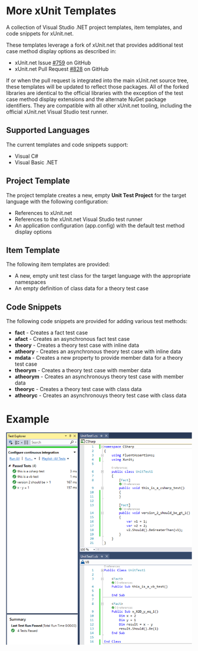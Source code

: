 # More xUnit Templates
A collection of Visual Studio .NET project templates, item templates, and code snippets for xUnit.net.

These templates leverage a fork of xUnit.net that provides additional test case method display options as described in:
* xUnit.net Issue [#759](https://github.com/xunit/xunit/issues/759) on GitHub
* xUnit.net Pull Request [#828](https://github.com/xunit/xunit/pull/828) on GitHub

If or when the pull request is integrated into the main xUnit.net source tree, these templates will be updated to reflect
those packages. All of the forked libraries are identical to the official libraries with the exception of the test case
method display extensions and the alternate NuGet package identifiers. They are compatible with all other xUnit.net tooling,
including the official xUnit.net Visual Studio test runner.

## Supported Languages
The current templates and code snippets support:

* Visual C#
* Visual Basic .NET

## Project Template
The project template creates a new, empty **Unit Test Project** for the target language with the following configuration:

* References to xUnit.net
* References to the xUnit.net Visual Studio test runner
* An application configuration (app.config) with the default test method display options

## Item Template
The following item templates are provided:

* A new, empty unit test class for the target language with the appropriate namespaces
* An empty definition of class data for a theory test case

## Code Snippets
The following code snippets are provided for adding various test methods:

* **fact** - Creates a fact test case
* **afact** - Creates an asynchronous fact test case
* **theory** - Creates a theory test case with inline data
* **atheory** - Creates an asynchronous theory test case with inline data
* **mdata** - Creates a new property to provide member data for a theory test case
* **theorym** - Creates a theory test case with member data
* **atheorym** - Creates an asynchronouys theory test case with member data
* **theoryc** - Creates a theory test case with class data
* **atheoryc** - Creates an asynchronouys theory test case with class data

# Example
![screenshot](screenshot.png)